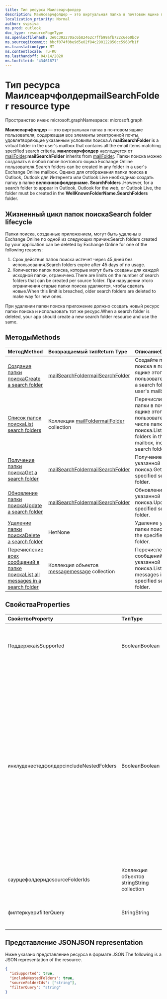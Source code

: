 ```yaml
---
title: Тип ресурса Маилсеарчфолдер
description: Маилсеарчфолдер — это виртуальная папка в почтовом ящике пользователя, содержащая все элементы электронной почты, удовлетворяющие указанным условиям поиска. Маилсеарчфолдер наследуется от mailFolder.
localization_priority: Normal
author: svpsiva
ms.prod: outlook
doc_type: resourcePageType
ms.openlocfilehash: 3e0c392270ac6b82462c7ffb99afb722c6e60bc9
ms.sourcegitcommit: bbcf074f0be9d5e02f84c290122850cc5968fb1f
ms.translationtype: MT
ms.contentlocale: ru-RU
ms.lasthandoff: 04/14/2020
ms.locfileid: "43461871"
---
```

# <a name="mailsearchfolder-resource-type"></a><span data-ttu-id="c0766-104">Тип ресурса Маилсеарчфолдер</span><span class="sxs-lookup"><span data-stu-id="c0766-104">mailSearchFolder resource type</span></span>

<span data-ttu-id="c0766-105">Пространство имен: microsoft.graph</span><span class="sxs-lookup"><span data-stu-id="c0766-105">Namespace: microsoft.graph</span></span>

<span data-ttu-id="c0766-106">**Маилсеарчфолдер** — это виртуальная папка в почтовом ящике пользователя, содержащая все элементы электронной почты, удовлетворяющие указанным условиям поиска.</span><span class="sxs-lookup"><span data-stu-id="c0766-106">A **mailSearchFolder** is a virtual folder in the user's mailbox that contains all the email items matching specified search criteria.</span></span> <span data-ttu-id="c0766-107">**маилсеарчфолдер** наследуется от [mailFolder](mailfolder.md).</span><span class="sxs-lookup"><span data-stu-id="c0766-107">**mailSearchFolder** inherits from [mailFolder](mailfolder.md).</span></span> <span data-ttu-id="c0766-108">Папки поиска можно создавать в любой папке почтового ящика Exchange Online пользователя.</span><span class="sxs-lookup"><span data-stu-id="c0766-108">Search folders can be created in any folder in a user's Exchange Online mailbox.</span></span> <span data-ttu-id="c0766-109">Однако для отображения папки поиска в Outlook, Outlook для Интернета или Outlook Live необходимо создать папку в папке **веллкновнфолдернаме. SearchFolders** .</span><span class="sxs-lookup"><span data-stu-id="c0766-109">However, for a search folder to appear in Outlook, Outlook for the web, or Outlook Live, the folder must be created in the **WellKnownFolderName.SearchFolders** folder.</span></span> 

## <a name="search-folder-lifecycle"></a><span data-ttu-id="c0766-110">Жизненный цикл папок поиска</span><span class="sxs-lookup"><span data-stu-id="c0766-110">Search folder lifecycle</span></span>

<span data-ttu-id="c0766-111">Папки поиска, созданные приложением, могут быть удалены в Exchange Online по одной из следующих причин:</span><span class="sxs-lookup"><span data-stu-id="c0766-111">Search folders created by your application can be deleted by Exchange Online for one of the following reasons:</span></span>

1.  <span data-ttu-id="c0766-112">Срок действия папок поиска истечет через 45 дней без использования.</span><span class="sxs-lookup"><span data-stu-id="c0766-112">Search folders expire after 45 days of no usage.</span></span> 
2.  <span data-ttu-id="c0766-113">Количество папок поиска, которые могут быть созданы для каждой исходной папки, ограничено.</span><span class="sxs-lookup"><span data-stu-id="c0766-113">There are limits on the number of search folders that can be created per source folder.</span></span> <span data-ttu-id="c0766-114">При нарушении этого ограничения старые папки поиска удаляются, чтобы сделать новые.</span><span class="sxs-lookup"><span data-stu-id="c0766-114">When this limit is breached, older search folders are deleted to make way for new ones.</span></span> 

<span data-ttu-id="c0766-115">При удалении папки поиска приложение должно создать новый ресурс папки поиска и использовать тот же ресурс.</span><span class="sxs-lookup"><span data-stu-id="c0766-115">When a search folder is deleted, your app should create a new search folder resource and use the same.</span></span>


## <a name="methods"></a><span data-ttu-id="c0766-116">Методы</span><span class="sxs-lookup"><span data-stu-id="c0766-116">Methods</span></span>

| <span data-ttu-id="c0766-117">Метод</span><span class="sxs-lookup"><span data-stu-id="c0766-117">Method</span></span> | <span data-ttu-id="c0766-118">Возвращаемый тип</span><span class="sxs-lookup"><span data-stu-id="c0766-118">Return Type</span></span>  | <span data-ttu-id="c0766-119">Описание</span><span class="sxs-lookup"><span data-stu-id="c0766-119">Description</span></span> |
|:---------------|:--------|:----------|
| [<span data-ttu-id="c0766-120">Создание папки поиска</span><span class="sxs-lookup"><span data-stu-id="c0766-120">Create a search folder</span></span>](../api/mailsearchfolder-post.md) | [<span data-ttu-id="c0766-121">mailSearchFolder</span><span class="sxs-lookup"><span data-stu-id="c0766-121">mailSearchFolder</span></span>](mailsearchfolder.md) | <span data-ttu-id="c0766-122">Создайте папку поиска в почтовом ящике этого пользователя.</span><span class="sxs-lookup"><span data-stu-id="c0766-122">Create a search folder in this user's mailbox.</span></span> |
| [<span data-ttu-id="c0766-123">Список папок поиска</span><span class="sxs-lookup"><span data-stu-id="c0766-123">List search folders</span></span>](../api/mailfolder-list-childfolders.md) | <span data-ttu-id="c0766-124">Коллекция [mailFolder](mailfolder.md)</span><span class="sxs-lookup"><span data-stu-id="c0766-124">[mailFolder](mailfolder.md) collection</span></span> | <span data-ttu-id="c0766-125">Перечислите все папки в почтовом ящике этого пользователя, в том числе папки поиска.</span><span class="sxs-lookup"><span data-stu-id="c0766-125">List all the folders in this user's mailbox, including search folders.</span></span> |
| [<span data-ttu-id="c0766-126">Получение папки поиска</span><span class="sxs-lookup"><span data-stu-id="c0766-126">Get a search folder</span></span>](../api/mailfolder-get.md) | [<span data-ttu-id="c0766-127">mailSearchFolder</span><span class="sxs-lookup"><span data-stu-id="c0766-127">mailSearchFolder</span></span>](mailsearchfolder.md) | <span data-ttu-id="c0766-128">Получение указанной папки поиска.</span><span class="sxs-lookup"><span data-stu-id="c0766-128">Get the specified search folder.</span></span> |
| [<span data-ttu-id="c0766-129">Обновление папки поиска</span><span class="sxs-lookup"><span data-stu-id="c0766-129">Update a search folder</span></span>](../api/mailsearchfolder-update.md) | [<span data-ttu-id="c0766-130">mailSearchFolder</span><span class="sxs-lookup"><span data-stu-id="c0766-130">mailSearchFolder</span></span>](mailsearchfolder.md) | <span data-ttu-id="c0766-131">Обновление указанной папки поиска.</span><span class="sxs-lookup"><span data-stu-id="c0766-131">Update the specified search folder.</span></span> |
| [<span data-ttu-id="c0766-132">Удаление папки поиска</span><span class="sxs-lookup"><span data-stu-id="c0766-132">Delete a search folder</span></span>](../api/mailfolder-delete.md) | <span data-ttu-id="c0766-133">Нет</span><span class="sxs-lookup"><span data-stu-id="c0766-133">None</span></span> | <span data-ttu-id="c0766-134">Удаление указанной папки поиска.</span><span class="sxs-lookup"><span data-stu-id="c0766-134">Delete the specified search folder.</span></span> |
| [<span data-ttu-id="c0766-135">Перечисление всех сообщений в папке поиска</span><span class="sxs-lookup"><span data-stu-id="c0766-135">List all messages in a search folder</span></span>](../api/mailfolder-list-messages.md) | <span data-ttu-id="c0766-136">Коллекция объектов [message](message.md)</span><span class="sxs-lookup"><span data-stu-id="c0766-136">[message](message.md) collection</span></span> | <span data-ttu-id="c0766-137">Перечисление всех сообщений в указанной папке поиска.</span><span class="sxs-lookup"><span data-stu-id="c0766-137">List all the messages in the specified search folder.</span></span> |

## <a name="properties"></a><span data-ttu-id="c0766-138">Свойства</span><span class="sxs-lookup"><span data-stu-id="c0766-138">Properties</span></span>

| <span data-ttu-id="c0766-139">Свойство</span><span class="sxs-lookup"><span data-stu-id="c0766-139">Property</span></span> | <span data-ttu-id="c0766-140">Тип</span><span class="sxs-lookup"><span data-stu-id="c0766-140">Type</span></span> | <span data-ttu-id="c0766-141">Описание</span><span class="sxs-lookup"><span data-stu-id="c0766-141">Description</span></span> |
|:---------------|:--------|:----------|
| <span data-ttu-id="c0766-142">Поддержка</span><span class="sxs-lookup"><span data-stu-id="c0766-142">isSupported</span></span> | <span data-ttu-id="c0766-143">Boolean</span><span class="sxs-lookup"><span data-stu-id="c0766-143">Boolean</span></span> | <span data-ttu-id="c0766-144">Указывает, является ли папка поиска редактируемой с помощью REST API.</span><span class="sxs-lookup"><span data-stu-id="c0766-144">Indicates whether a search folder is editable using REST APIs.</span></span> |
| <span data-ttu-id="c0766-145">инклуденестедфолдерс</span><span class="sxs-lookup"><span data-stu-id="c0766-145">includeNestedFolders</span></span> | <span data-ttu-id="c0766-146">Boolean</span><span class="sxs-lookup"><span data-stu-id="c0766-146">Boolean</span></span> | <span data-ttu-id="c0766-147">Указывает, как должна проходить иерархия папок почтовых ящиков в поиске.</span><span class="sxs-lookup"><span data-stu-id="c0766-147">Indicates how the mailbox folder hierarchy should be traversed in the search.</span></span> <span data-ttu-id="c0766-148">`true`означает, что необходимо выполнить глубокий поиск, чтобы включить дочерние папки в иерархию каждой папки, явно указанной в **саурцефолдеридс**.</span><span class="sxs-lookup"><span data-stu-id="c0766-148">`true` means that a deep search should be done to include child folders in the hierarchy of each folder explicitly specified in **sourceFolderIds**.</span></span> <span data-ttu-id="c0766-149">`false`означает неглубокий Поиск только тех папок, которые явно указаны в **саурцефолдеридс**.</span><span class="sxs-lookup"><span data-stu-id="c0766-149">`false` means a shallow search of only each of the folders explicitly specified in **sourceFolderIds**.</span></span> |
| <span data-ttu-id="c0766-150">саурцефолдеридс</span><span class="sxs-lookup"><span data-stu-id="c0766-150">sourceFolderIds</span></span> | <span data-ttu-id="c0766-151">Коллекция объектов string</span><span class="sxs-lookup"><span data-stu-id="c0766-151">String collection</span></span> | <span data-ttu-id="c0766-152">Папки почтовых ящиков, которые должны быть mined.</span><span class="sxs-lookup"><span data-stu-id="c0766-152">The mailbox folders that should be mined.</span></span> |
| <span data-ttu-id="c0766-153">филтеркуери</span><span class="sxs-lookup"><span data-stu-id="c0766-153">filterQuery</span></span> | <span data-ttu-id="c0766-154">String</span><span class="sxs-lookup"><span data-stu-id="c0766-154">String</span></span> | <span data-ttu-id="c0766-155">Запрос OData для фильтрации сообщений.</span><span class="sxs-lookup"><span data-stu-id="c0766-155">The OData query to filter the messages.</span></span> |

## <a name="json-representation"></a><span data-ttu-id="c0766-156">Представление JSON</span><span class="sxs-lookup"><span data-stu-id="c0766-156">JSON representation</span></span>

<span data-ttu-id="c0766-157">Ниже указано представление ресурса в формате JSON.</span><span class="sxs-lookup"><span data-stu-id="c0766-157">The following is a JSON representation of the resource.</span></span>

<!-- {
  "blockType": "resource",
  "@odata.type": "microsoft.graph.mailSearchFolder"
}-->

```json
{
  "isSupported": true,
  "includeNestedFolders": true,
  "sourceFolderIds": ["string"],
  "filterQuery": "string"
}

```

<!-- uuid: 8fcb5dbc-d5aa-4681-8e31-b001d5168d79
2018-01-23 14:57:30 UTC -->
<!--
{
  "type": "#page.annotation",
  "description": "mailSearchFolder resource",
  "keywords": "",
  "section": "documentation",
  "tocPath": "",
  "suppressions": []
}
-->
